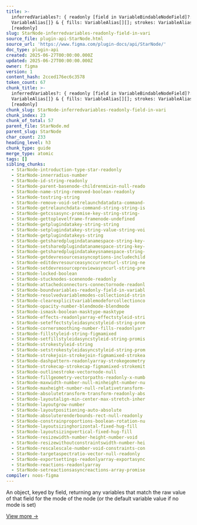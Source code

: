 ```yaml
---
title: >-
  inferredVariables?: { readonly [field in VariableBindableNodeField]?:
  VariableAlias[]} & { fills: VariableAlias[][]; strokes: VariableAlias[][] }
  [readonly]
slug: StarNode-inferredvariables-readonly-field-in-vari
source_file: plugin-api-StarNode.html
source_url: 'https://www.figma.com/plugin-docs/api/StarNode/'
doc_type: plugin-api
created: 2025-06-27T00:00:00.000Z
updated: 2025-06-27T00:00:00.000Z
owner: figma
version: 1
content_hash: 2cced176ec6c3578
token_count: 67
chunk_title: >-
  inferredVariables?: { readonly [field in VariableBindableNodeField]?:
  VariableAlias[]} & { fills: VariableAlias[][]; strokes: VariableAlias[][] }
  [readonly]
chunk_slug: StarNode-inferredvariables-readonly-field-in-vari
chunk_index: 23
chunk_of_total: 57
parent_file: StarNode.md
parent_slug: StarNode
char_count: 233
heading_level: h3
chunk_type: guide
merge_type: atomic
tags: []
sibling_chunks:
  - StarNode-introduction-type-star-readonly
  - StarNode-innerradius-number
  - StarNode-id-string-readonly
  - StarNode-parent-basenode-childrenmixin-null-reado
  - StarNode-name-string-removed-boolean-readonly
  - StarNode-tostring-string
  - StarNode-remove-void-setrelaunchdatadata-command-
  - StarNode-getrelaunchdata-command-string-string-is
  - StarNode-getcssasync-promise-key-string-string-
  - StarNode-gettoplevelframe-framenode-undefined
  - StarNode-getplugindatakey-string-string
  - StarNode-setplugindatakey-string-value-string-voi
  - StarNode-getplugindatakeys-string
  - StarNode-getsharedplugindatanamespace-string-key-
  - StarNode-setsharedplugindatanamespace-string-key-
  - StarNode-getsharedplugindatakeysnamespace-string-
  - StarNode-getdevresourcesasyncoptions-includechild
  - StarNode-editdevresourceasynccurrenturl-string-ne
  - StarNode-setdevresourcepreviewasyncurl-string-pre
  - StarNode-locked-boolean
  - StarNode-stucknodes-scenenode-readonly
  - StarNode-attachedconnectors-connectornode-readonl
  - StarNode-boundvariables-readonly-field-in-variabl
  - StarNode-resolvedvariablemodes-collectionid-strin
  - StarNode-clearexplicitvariablemodeforcollectionco
  - StarNode-opacity-number-blendmode-blendmode
  - StarNode-ismask-boolean-masktype-masktype
  - StarNode-effects-readonlyarray-effectstyleid-stri
  - StarNode-seteffectstyleidasyncstyleid-string-prom
  - StarNode-cornersmoothing-number-fills-readonlyarr
  - StarNode-fillstyleid-string-figmamixed
  - StarNode-setfillstyleidasyncstyleid-string-promis
  - StarNode-strokestyleid-string
  - StarNode-setstrokestyleidasyncstyleid-string-prom
  - StarNode-strokejoin-strokejoin-figmamixed-strokea
  - StarNode-dashpattern-readonlyarray-strokegeometry
  - StarNode-strokecap-strokecap-figmamixed-strokemit
  - StarNode-outlinestroke-vectornode-null
  - StarNode-fillgeometry-vectorpaths-readonly-x-numb
  - StarNode-maxwidth-number-null-minheight-number-nu
  - StarNode-maxheight-number-null-relativetransform-
  - StarNode-absolutetransform-transform-readonly-abs
  - StarNode-layoutalign-min-center-max-stretch-inher
  - StarNode-layoutgrow-number
  - StarNode-layoutpositioning-auto-absolute
  - StarNode-absoluterenderbounds-rect-null-readonly
  - StarNode-constrainproportions-boolean-rotation-nu
  - StarNode-layoutsizinghorizontal-fixed-hug-fill
  - StarNode-layoutsizingvertical-fixed-hug-fill
  - StarNode-resizewidth-number-height-number-void
  - StarNode-resizewithoutconstraintswidth-number-hei
  - StarNode-rescalescale-number-void-constraints-con
  - StarNode-targetaspectratio-vector-null-readonly
  - StarNode-exportsettings-readonlyarray-exportasync
  - StarNode-reactions-readonlyarray
  - StarNode-setreactionsasyncreactions-array-promise
compiler: noos-figma
---
```


An object, keyed by field, returning any variables that match the raw value of that field for the mode of the node (or the default variable value if no mode is set)

[View more →](/plugin-docs/api/properties/nodes-inferredvariables/)
